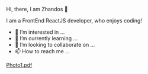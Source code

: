 Hi, there, I am Zhandos 👋 

I am a FrontEnd ReactJS developer, who enjoys coding!

- 👀 I’m interested in ...
- 🌱 I’m currently learning ...
- 💞️ I’m looking to collaborate on ...
- 📫 How to reach me ...

[Photo1.pdf](https://github.com/Zhan1313/Zhan1313/files/8886480/Photo1.pdf)


<!---
Zhan1313/Zhan1313 is a ✨ special ✨ repository because its `README.md` (this file) appears on your GitHub profile.
You can click the Preview link to take a look at your changes.
--->
